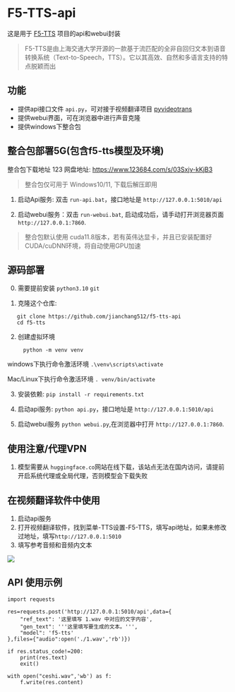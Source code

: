 # F5-TTS-api

这是用于 [F5-TTS](https://github.com/SWivid/F5-TTS) 项目的api和webui封装

> F5-TTS是由上海交通大学开源的一款基于流匹配的全非自回归文本到语音转换系统（Text-to-Speech，TTS）。它以其高效、自然和多语言支持的特点脱颖而出

## 功能

- 提供api接口文件 `api.py`，可对接于视频翻译项目 [pyvideotrans](https://github.com/jianchang512/pyvideotrans)
- 提供webui界面，可在浏览器中进行声音克隆
- 提供windows下整合包


## 整合包部署5G(包含f5-tts模型及环境)

整合包下载地址 123 网盘地址: https://www.123684.com/s/03Sxjv-kKjB3

> 整合包仅可用于 Windows10/11, 下载后解压即用

1. 启动Api服务:  双击 `run-api.bat`，接口地址是 `http://127.0.0.1:5010/api`

2. 启动webui服务：双击 `run-webui.bat`, 启动成功后，请手动打开浏览器页面  `http://127.0.0.1:7860`.

> 整合包默认使用 cuda11.8版本，若有英伟达显卡，并且已安装配置好CUDA/cuDNN环境，将自动使用GPU加速

## 源码部署

0. 需要提前安装 `python3.10`  `git`

1. 克隆这个仓库:   

```
   git clone https://github.com/jianchang512/f5-tts-api
   cd f5-tts   
```

2. 创建虚拟环境

```
	 python -m venv venv
```

windows下执行命令激活环境 `.\venv\scripts\activate`

Mac/Linux下执行命令激活环境 `. venv/bin/activate`

3. 安装依赖:   ` pip install -r requirements.txt  `

4. 启动api服务:   `python api.py`，接口地址是 `http://127.0.0.1:5010/api`

5. 启动webui服务  `python webui.py`,在浏览器中打开  `http://127.0.0.1:7860`.



## 使用注意/代理VPN

1. 模型需要从 `huggingface.co`网站在线下载，该站点无法在国内访问，请提前开启系统代理或全局代理，否则模型会下载失败



## 在视频翻译软件中使用

1. 启动api服务
2. 打开视频翻译软件，找到菜单-TTS设置-F5-TTS，填写api地址，如果未修改过地址，填写`http://127.0.0.1:5010`
3. 填写参考音频和音频内文本

![](https://pyvideotrans.com/img/f5002.jpg)




## API 使用示例

```
import requests

res=requests.post('http://127.0.0.1:5010/api',data={
    "ref_text": '这里填写 1.wav 中对应的文字内容',
    "gen_text": '''这里填写要生成的文本。''',
    "model": 'f5-tts'
},files={"audio":open('./1.wav','rb')})

if res.status_code!=200:
    print(res.text)
    exit()

with open("ceshi.wav",'wb') as f:
    f.write(res.content)
```

